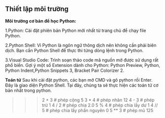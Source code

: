 ## Thiết lập môi trường 

**Môi trường cơ bản để học Python:**

1.Python: Cài đặt phiên bản Python mới nhất từ trang chủ để chạy file Python.

2.Python Shell: Vì Python là ngôn ngữ thông dịch nên không cần phải biên dịch. Bạn cần Python Shell để thực thi từng dòng lệnh trong Python.

3.Visual Studio Code: Trình soạn thảo code mã nguồn mở được sử dụng rất phổ biến. Gợi ý một số Extension dành cho Python: Python Preview, Python, Python Indent,Python Snippets 3, Bracket Pair Colorizer 2.

**Toán tử**
Sau khi cài đặt python, các bạn mở CMD và gõ python rồi Enter. Đây là giao diện Python Shell. Tại đây, chúng ta sẽ thực hiện các toán tử cơ bản nhất trong python.
>>> 2 + 3 # phép cộng 
5
>>> 3 * 4 # phép nhân 
12
>>> 4 - 3 # phép trừ 
1
>>> 4 / 2 # phép chia 
2.0
>>> 5 % 4 # phép chia lấy dư 
1
>>> 4 // 5 # phép chia lấy phần nguyên 
0
>>> 5 ** 3 # phép mũ 
125
>>> 

